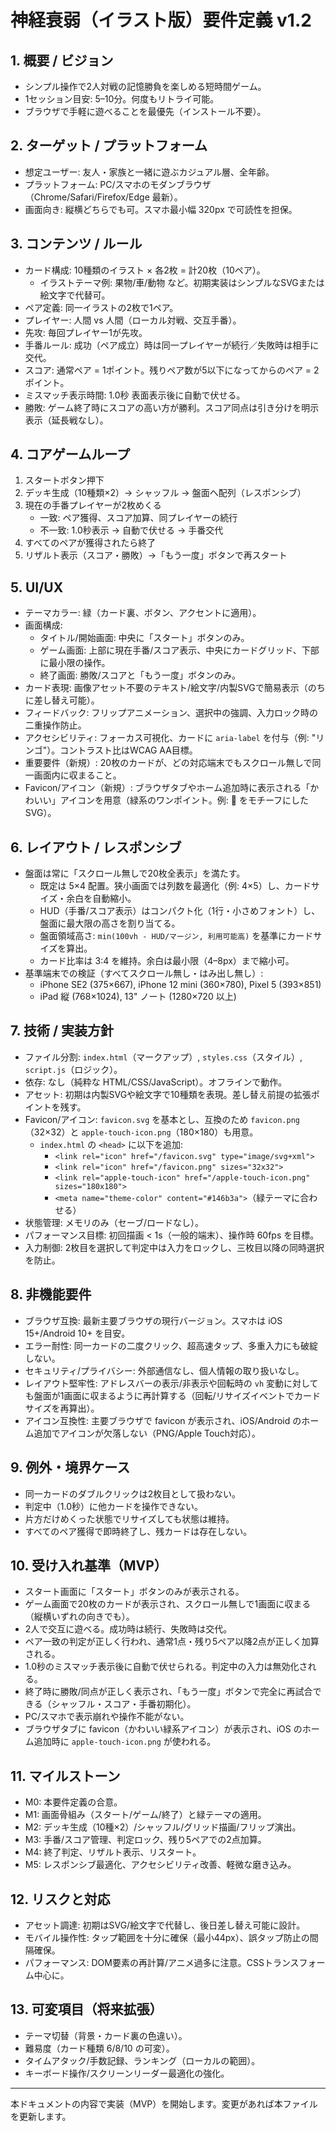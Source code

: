 # 神経衰弱（イラスト版）要件定義 v1.2

## 1. 概要 / ビジョン
- シンプル操作で2人対戦の記憶勝負を楽しめる短時間ゲーム。
- 1セッション目安: 5–10分。何度もリトライ可能。
- ブラウザで手軽に遊べることを最優先（インストール不要）。

## 2. ターゲット / プラットフォーム
- 想定ユーザー: 友人・家族と一緒に遊ぶカジュアル層、全年齢。
- プラットフォーム: PC/スマホのモダンブラウザ（Chrome/Safari/Firefox/Edge 最新）。
- 画面向き: 縦横どちらでも可。スマホ最小幅 320px で可読性を担保。

## 3. コンテンツ / ルール
- カード構成: 10種類のイラスト × 各2枚 = 計20枚（10ペア）。
  - イラストテーマ例: 果物/車/動物 など。初期実装はシンプルなSVGまたは絵文字で代替可。
- ペア定義: 同一イラストの2枚で1ペア。
- プレイヤー: 人間 vs 人間（ローカル対戦、交互手番）。
- 先攻: 毎回プレイヤー1が先攻。
- 手番ルール: 成功（ペア成立）時は同一プレイヤーが続行／失敗時は相手に交代。
- スコア: 通常ペア = 1ポイント。残りペア数が5以下になってからのペア = 2ポイント。
- ミスマッチ表示時間: 1.0秒 表面表示後に自動で伏せる。
- 勝敗: ゲーム終了時にスコアの高い方が勝利。スコア同点は引き分けを明示表示（延長戦なし）。

## 4. コアゲームループ
1) スタートボタン押下
2) デッキ生成（10種類×2）→ シャッフル → 盤面へ配列（レスポンシブ）
3) 現在の手番プレイヤーが2枚めくる
   - 一致: ペア獲得、スコア加算、同プレイヤーの続行
   - 不一致: 1.0秒表示 → 自動で伏せる → 手番交代
4) すべてのペアが獲得されたら終了
5) リザルト表示（スコア・勝敗）→「もう一度」ボタンで再スタート

## 5. UI/UX
- テーマカラー: 緑（カード裏、ボタン、アクセントに適用）。
- 画面構成:
  - タイトル/開始画面: 中央に「スタート」ボタンのみ。
  - ゲーム画面: 上部に現在手番/スコア表示、中央にカードグリッド、下部に最小限の操作。
  - 終了画面: 勝敗/スコアと「もう一度」ボタンのみ。
- カード表現: 画像アセット不要のテキスト/絵文字/内製SVGで簡易表示（のちに差し替え可能）。
- フィードバック: フリップアニメーション、選択中の強調、入力ロック時の二重操作防止。
- アクセシビリティ: フォーカス可視化、カードに `aria-label` を付与（例: "リンゴ"）。コントラスト比はWCAG AA目標。
- 重要要件（新規）: 20枚のカードが、どの対応端末でもスクロール無しで同一画面内に収まること。
- Favicon/アイコン（新規）: ブラウザタブやホーム追加時に表示される「かわいい」アイコンを用意（緑系のワンポイント。例: 🍏 をモチーフにしたSVG）。

## 6. レイアウト / レスポンシブ
- 盤面は常に「スクロール無しで20枚全表示」を満たす。
  - 既定は 5×4 配置。狭小画面では列数を最適化（例: 4×5）し、カードサイズ・余白を自動縮小。
  - HUD（手番/スコア表示）はコンパクト化（1行・小さめフォント）し、盤面に最大限の高さを割り当てる。
  - 盤面領域高さ: `min(100vh - HUD/マージン, 利用可能高)` を基準にカードサイズを算出。
  - カード比率は 3:4 を維持。余白は最小限（4–8px）まで縮小可。
- 基準端末での検証（すべてスクロール無し・はみ出し無し）:
  - iPhone SE2 (375×667), iPhone 12 mini (360×780), Pixel 5 (393×851)
  - iPad 縦 (768×1024), 13" ノート (1280×720 以上)

## 7. 技術 / 実装方針
- ファイル分割: `index.html`（マークアップ）, `styles.css`（スタイル）, `script.js`（ロジック）。
- 依存: なし（純粋な HTML/CSS/JavaScript）。オフラインで動作。
- アセット: 初期は内製SVGや絵文字で10種類を表現。差し替え前提の拡張ポイントを残す。
- Favicon/アイコン: `favicon.svg` を基本とし、互換のため `favicon.png`（32×32）と `apple-touch-icon.png`（180×180）も用意。
  - `index.html` の `<head>` に以下を追加:
    - `<link rel="icon" href="/favicon.svg" type="image/svg+xml">`
    - `<link rel="icon" href="/favicon.png" sizes="32x32">`
    - `<link rel="apple-touch-icon" href="/apple-touch-icon.png" sizes="180x180">`
    - `<meta name="theme-color" content="#146b3a">`（緑テーマに合わせる）
- 状態管理: メモリのみ（セーブ/ロードなし）。
- パフォーマンス目標: 初回描画 < 1s（一般的端末）、操作時 60fps を目標。
- 入力制御: 2枚目を選択して判定中は入力をロックし、三枚目以降の同時選択を防止。

## 8. 非機能要件
- ブラウザ互換: 最新主要ブラウザの現行バージョン。スマホは iOS 15+/Android 10+ を目安。
- エラー耐性: 同一カードの二度クリック、超高速タップ、多重入力にも破綻しない。
- セキュリティ/プライバシー: 外部通信なし、個人情報の取り扱いなし。
- レイアウト堅牢性: アドレスバーの表示/非表示や回転時の `vh` 変動に対しても盤面が1画面に収まるように再計算する（回転/リサイズイベントでカードサイズを再算出）。
- アイコン互換性: 主要ブラウザで favicon が表示され、iOS/Android のホーム追加でアイコンが欠落しない（PNG/Apple Touch対応）。

## 9. 例外・境界ケース
- 同一カードのダブルクリックは2枚目として扱わない。
- 判定中（1.0秒）に他カードを操作できない。
- 片方だけめくった状態でリサイズしても状態は維持。
- すべてのペア獲得で即時終了し、残カードは存在しない。

## 10. 受け入れ基準（MVP）
- スタート画面に「スタート」ボタンのみが表示される。
- ゲーム画面で20枚のカードが表示され、スクロール無しで1画面に収まる（縦横いずれの向きでも）。
- 2人で交互に遊べる。成功時は続行、失敗時は交代。
- ペア一致の判定が正しく行われ、通常1点・残り5ペア以降2点が正しく加算される。
- 1.0秒のミスマッチ表示後に自動で伏せられる。判定中の入力は無効化される。
- 終了時に勝敗/同点が正しく表示され、「もう一度」ボタンで完全に再試合できる（シャッフル・スコア・手番初期化）。
- PC/スマホで表示崩れや操作不能がない。
- ブラウザタブに favicon（かわいい緑系アイコン）が表示され、iOS のホーム追加時に `apple-touch-icon.png` が使われる。

## 11. マイルストーン
- M0: 本要件定義の合意。
- M1: 画面骨組み（スタート/ゲーム/終了）と緑テーマの適用。
- M2: デッキ生成（10種×2）/シャッフル/グリッド描画/フリップ演出。
- M3: 手番/スコア管理、判定ロック、残り5ペアでの2点加算。
- M4: 終了判定、リザルト表示、リスタート。
- M5: レスポンシブ最適化、アクセシビリティ改善、軽微な磨き込み。

## 12. リスクと対応
- アセット調達: 初期はSVG/絵文字で代替し、後日差し替え可能に設計。
- モバイル操作性: タップ範囲を十分に確保（最小44px）、誤タップ防止の間隔確保。
- パフォーマンス: DOM要素の再計算/アニメ過多に注意。CSSトランスフォーム中心に。

## 13. 可変項目（将来拡張）
- テーマ切替（背景・カード裏の色違い）。
- 難易度（カード種類 6/8/10 の可変）。
- タイムアタック/手数記録、ランキング（ローカルの範囲）。
- キーボード操作/スクリーンリーダー最適化の強化。

---
本ドキュメントの内容で実装（MVP）を開始します。変更があれば本ファイルを更新します。
